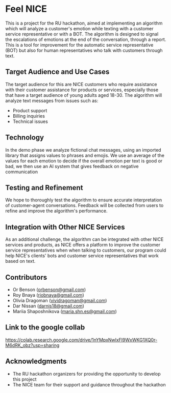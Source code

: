 # Feel NICE

This is a project for the RU hackathon, aimed at implementing an algorithm which will analyze a customer's emotion while texting with a customer service representative or with a BOT. The algorithm is designed to signal the escalations of emotions at the end of the conversation, through a report. This is a tool for improvement for the automatic service representative (BOT) but also for human representatives who talk with customers through text.

## Target Audience and Use Cases

The target audience for this are NICE customers who require assistance with their customer assistance for products or services, especially those that have a target audience of young adults aged 18-30. The algorithm will analyze text messages from issues such as:

- Product support
- Billing inquiries
- Technical issues


## Technology

In the demo phase we analyze fictional chat messages, using an imported library that assigns values to phrases and emojis. We use an average of the values for each emotion to decide if the overall emotion per text is good or bad, we then use an AI system that gives feedback on negative communication

## Testing and Refinement

We hope to thoroughly test the algorithm to ensure accurate interpretation of customer-agent conversations. Feedback will be collected from users to refine and improve the algorithm's performance.

## Integration with Other NICE Services

As an additional challenge, the algorithm can be integrated with other NICE services and products, as NICE offers a platform to improve the customer service representatives when when talking to customers, our program could help NICE's clients' bots and customer service representatives that work based on text.

## Contributors

- Or Benson (orbenson@gmail.com)
- Roy Bnaya (riobnaya@gmail.com)
- Olivia Dragoman (vividragoman@gmail.com)
- Dar Nissan (darnis18@gmail.com)
- Mariia Shaposhnikova (maria.shn.es@gmail.com)

## Link to the google collab

https://colab.research.google.com/drive/1nYMpxNwlxFI9WxWKG1XQ0r-M6dRK_obz?usp=sharing

## Acknowledgments

- The RU hackathon organizers for providing the opportunity to develop this project
- The NICE team for their support and guidance throughout the hackathon

